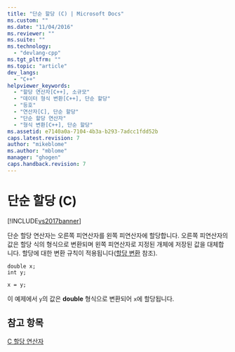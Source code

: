 ```yaml
---
title: "단순 할당 (C) | Microsoft Docs"
ms.custom: ""
ms.date: "11/04/2016"
ms.reviewer: ""
ms.suite: ""
ms.technology: 
  - "devlang-cpp"
ms.tgt_pltfrm: ""
ms.topic: "article"
dev_langs: 
  - "C++"
helpviewer_keywords: 
  - "할당 연산자[C++], 소규모"
  - "데이터 형식 변환[C++], 단순 할당"
  - "등호"
  - "연산자[C], 단순 할당"
  - "단순 할당 연산자"
  - "형식 변환[C++], 단순 할당"
ms.assetid: e7140a0a-7104-4b3a-b293-7adcc1fdd52b
caps.latest.revision: 7
author: "mikeblome"
ms.author: "mblome"
manager: "ghogen"
caps.handback.revision: 7
---
```

# 단순 할당 (C)
[!INCLUDE[vs2017banner](../assembler/inline/includes/vs2017banner.md)]

단순 할당 연산자는 오른쪽 피연산자를 왼쪽 피연산자에 할당합니다.  오른쪽 피연산자의 값은 할당 식의 형식으로 변환되며 왼쪽 피연산자로 지정된 개체에 저장된 값을 대체합니다.  할당에 대한 변환 규칙이 적용됩니다\([할당 변환](../c-language/assignment-conversions.md) 참조\).  
  
```  
double x;  
int y;  
  
x = y;  
```  
  
 이 예제에서 `y`의 값은 **double** 형식으로 변환되어 `x`에 할당됩니다.  
  
## 참고 항목  
 [C 할당 연산자](../c-language/c-assignment-operators.md)